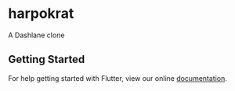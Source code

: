 # harpokrat

A Dashlane clone

## Getting Started

For help getting started with Flutter, view our online
[documentation](https://flutter.io/).
